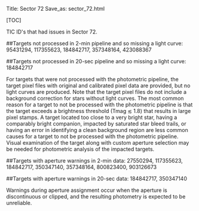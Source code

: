 Title: Sector 72
Save_as: sector_72.html

[TOC]

TIC ID's that had issues in Sector 72.

##Targets not processed in 2-min pipeline and so missing a light curve:
95431294, 117355623, 184842717, 357348164, 423088367 

##Targets not processed in 20-sec pipeline and so missing a light curve:
184842717

For targets that were not processed with the photometric pipeline, the target pixel files
with original and calibrated pixel data are provided, but no light curves are produced. Note
that the target pixel files do not include a background correction for stars without light
curves. The most common reason for a target to not be processed with the photometric
pipeline is that the target exceeds a brightness threshold (Tmag ≲ 1.8) that results in
large pixel stamps. A target located too close to a very bright star, having a comparably
bright companion, impacted by saturated star bleed trails, or having an error in identifying
a clean background region are less common causes for a target to not be processed with
the photometric pipeline. Visual examination of the target along with custom aperture
selection may be needed for photometric analysis of the impacted targets.

##Targets with aperture warnings in 2-min data: 
27550294, 117355623, 184842717, 350347140, 357348164, 800823400, 903126673

##Targets with aperture warnings in 20-sec data: 
184842717, 350347140

Warnings during
aperture assignment occur when the aperture is discontinuous or clipped, and the resulting
photometry is expected to be unreliable.